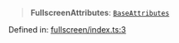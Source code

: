 > **FullscreenAttributes**: [`BaseAttributes`](/PUBLIC_PATH/type-aliases/BaseAttributes.md)

Defined in: [fullscreen/index.ts:3](https://github.com/rossrobino/components/blob/main/packages/drab/src/fullscreen/index.ts#L3)
